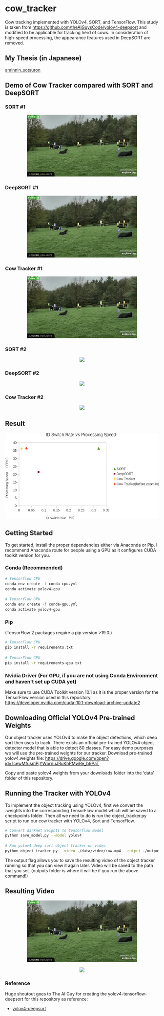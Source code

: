 # cow_tracker

Cow tracking implemented with YOLOv4, SORT, and TensorFlow. This study is taken from https://github.com/theAIGuysCode/yolov4-deepsort and modified to be applicable for tracking herd of cows. In consideration of high-speed processing, the appearance features used in DeepSORT are removed.

## My Thesis (in Japanese)
[aminnin_sotsuron](data/helpers/aminnin_sotsuron.pdf)

## Demo of Cow Tracker compared with SORT and DeepSORT

### SORT #1
<p align="center"><img src="data/helpers/demo_cow_tracker.gif"\></p>

### DeepSORT #1
<p align="center"><img src="data/helpers/demo_cow_tracker.gif"\></p>

### Cow Tracker #1
<p align="center"><img src="data/helpers/demo_cow_tracker.gif"\></p>


### SORT #2
<p align="center"><img src="data/helpers/demo_cow_tracker2.gif"\></p>

### DeepSORT #2
<p align="center"><img src="data/helpers/demo_cow_tracker2.gif"\></p>

### Cow Tracker #2
<p align="center"><img src="data/helpers/demo_cow_tracker2.gif"\></p>

## Result
<p align="center"><img src="data/helpers/result.jpg"\></p>

## Getting Started
To get started, install the proper dependencies either via Anaconda or Pip. I recommend Anaconda route for people using a GPU as it configures CUDA toolkit version for you.

### Conda (Recommended)

```bash
# Tensorflow CPU
conda env create -f conda-cpu.yml
conda activate yolov4-cpu

# Tensorflow GPU
conda env create -f conda-gpu.yml
conda activate yolov4-gpu
```

### Pip
(TensorFlow 2 packages require a pip version >19.0.)
```bash
# TensorFlow CPU
pip install -r requirements.txt

# TensorFlow GPU
pip install -r requirements-gpu.txt
```
### Nvidia Driver (For GPU, if you are not using Conda Environment and haven't set up CUDA yet)
Make sure to use CUDA Toolkit version 10.1 as it is the proper version for the TensorFlow version used in this repository.
https://developer.nvidia.com/cuda-10.1-download-archive-update2

## Downloading Official YOLOv4 Pre-trained Weights
Our object tracker uses YOLOv4 to make the object detections, which deep sort then uses to track. There exists an official pre-trained YOLOv4 object detector model that is able to detect 80 classes. For easy demo purposes we will use the pre-trained weights for our tracker.
Download pre-trained yolov4.weights file: https://drive.google.com/open?id=1cewMfusmPjYWbrnuJRuKhPMwRe_b9PaT

Copy and paste yolov4.weights from your downloads folder into the 'data' folder of this repository.

## Running the Tracker with YOLOv4
To implement the object tracking using YOLOv4, first we convert the .weights into the corresponding TensorFlow model which will be saved to a checkpoints folder. Then all we need to do is run the object_tracker.py script to run our cow tracker with YOLOv4, Sort and TensorFlow.
```bash
# Convert darknet weights to tensorflow model
python save_model.py --model yolov4 

# Run yolov4 deep sort object tracker on video
python object_tracker.py --video ./data/video/cow.mp4 --output ./outputs/cow_tracking.mp4 --model yolov4


```
The output flag allows you to save the resulting video of the object tracker running so that you can view it again later. Video will be saved to the path that you set. (outputs folder is where it will be if you run the above command!)



## Resulting Video

<p align="center"><img src="data/helpers/demo_cow_tracker.gif"\></p>
<p align="center"><img src="data/helpers/demo_cow_tracker2.gif"\></p>


### Reference  

   Huge shoutout goes to The AI Guy for creating the yolov4-tensorflow-deepsort for this repository as reference:
  * [yolov4-deepsort](https://github.com/theAIGuysCode/yolov4-deepsort)
